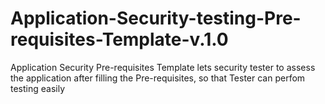 # Application-Security-testing-Pre-requisites-Template-v.1.0
Application Security Pre-requisites Template lets security tester to assess the application after filling the  Pre-requisites, so that Tester can perfom testing easily
